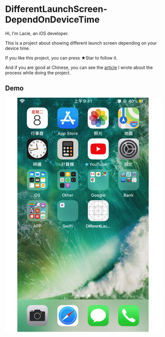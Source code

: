 # DifferentLaunchScreen-DependOnDeviceTime
Hi, I'm Lacie, an iOS developer.

This is a project about showing different launch screen depending on your device time.

If you like this project, you can press ★Star to follow it.

And if you are good at Chinese, you can see the [article](https://ithelp.ithome.com.tw/articles/10225998) I wrote about the process while doing the project.

## Demo

<img src="https://github.com/yuyuma17/DifferentLaunchScreen-DependOnDeviceTime/blob/master/Demo/demo1.gif"> 



